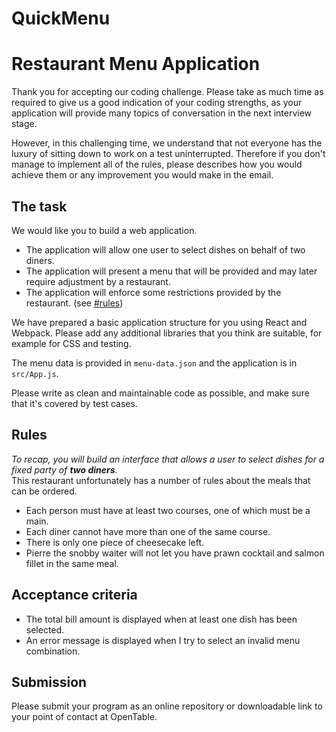 # QuickMenu
Restaurant Menu Application
====================================

Thank you for accepting our coding challenge. Please take as much time as required to give us a good indication of your coding strengths, as your application will provide many topics of conversation in the next interview stage.

However, in this challenging time, we understand that not everyone has the luxury of sitting down to work on a test uninterrupted. Therefore if you don't manage to implement all of the rules, please describes how you would achieve them or any improvement you would make in the email.


## The task

We would like you to build a web application.
- The application will allow one user to select dishes on behalf of two diners.
- The application will present a menu that will be provided and may later require adjustment by a restaurant.
- The application will enforce some restrictions provided by the restaurant. (see [#rules](#rules))

We have prepared a basic application structure for you using React and Webpack. Please add any additional libraries that you think are suitable, for example for CSS and testing.

The menu data is provided in `menu-data.json` and the application is in `src/App.js`.

Please write as clean and maintainable code as possible, and make sure that it's covered by test cases.


## Rules


_To recap, you will build an interface that allows a user to select dishes for a fixed party of **two diners**._\
This restaurant unfortunately has a number of rules about the meals that can be ordered.

- Each person must have at least two courses, one of which must be a main.
- Each diner cannot have more than one of the same course.
- There is only one piece of cheesecake left.
- Pierre the snobby waiter will not let you have prawn cocktail and salmon fillet in the same meal.


## Acceptance criteria

- The total bill amount is displayed when at least one dish has been selected.
- An error message is displayed when I try to select an invalid menu combination.


## Submission

Please submit your program as an online repository or downloadable link to your point of contact at OpenTable.


